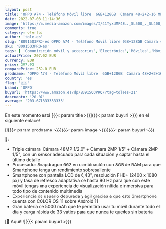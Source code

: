 ```yaml
---
layout: post
title: 'OPPO A74 - Teléfono Móvil libre  6GB+128GB  Cámara 48+2+2+16 MP  Smartphone Android  Batería 5000mAh  Carga Rápida 33W  Dual SIM - Negro'
date: 2022-07-03 11:14:36
image: 'https://m.media-amazon.com/images/I/41TyxdMF4BL._SL500_._SL400_.jpg'
comments: true
category: ofertas
author: 'tole.es'
slug: 'B0915Q3PRQ-es OPPO A74 - Teléfono Móvil libre 6GB+128GB Cámara 48+2+2+16...'
sku: 'B0915Q3PRQ-es'
tags: [ 'Comunicación móvil y accesorios','Electrónica','Móviles','Móviles y smartphones libres','android','oppo','🇪🇸', ]
actualPrice: 207.02 EUR
currency: EUR
price: 207.02
comparePrice: 259.0 EUR
prodname: 'OPPO A74 - Teléfono Móvil libre  6GB+128GB  Cámara 48+2+2+16 MP  Smartphone Android  Batería 5000mAh  Carga Rápida 33W  Dual SIM - Negro'
country: 'es'
flag: '🇪🇸'
brand: 'OPPO'
buyurl: 'https://www.amazon.es/dp/B0915Q3PRQ/?tag=tolees-21'
descuento: '20.07'
average: '203.671333333333'
---
```


En este momento está [{{< param title >}}]({{< param buyurl >}}) en el siguiente enlace!

[![{{< param prodname >}}]({{< param image >}})]({{< param buyurl >}})

🔎:

- Triple cámara, Cámara 48MP 1/2.0" + Cámara 2MP 1/5" + Cámara 2MP 1/5", con un sensor adecuado para cada situación y captar hasta el último detalle
- Procesador Snapdragon 662 en combinación con 8GB de RAM para que Smartphone tenga un rendimiento sobresaliente
- Smartphone con pantalla LCD de 6,43", resolución FHD+ (2400 x 1080 px) y tasa de refresco adaptativa de hasta 90 Hz para que con este móvil tengas una experiencia de visualización nítida e inmersiva para todo tipo de contenido multimedia
- Experiencia de usuario depurada y ágil gracias a que este Smartphone cuenta con COLOR OS 11 sobre Android 11
- Gran batería de 5000 mAh que te permitirá usar tu móvil durante todo el dia y carga rápida de 33 vatios para que nunca te quedes sin batería

[🛒 Aquí!!!]({{< param buyurl >}})
